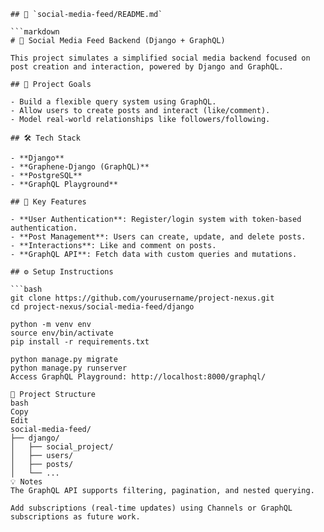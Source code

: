 ```
## 📁 `social-media-feed/README.md`

```markdown
# 📱 Social Media Feed Backend (Django + GraphQL)

This project simulates a simplified social media backend focused on post creation and interaction, powered by Django and GraphQL.

## 🎯 Project Goals

- Build a flexible query system using GraphQL.
- Allow users to create posts and interact (like/comment).
- Model real-world relationships like followers/following.

## 🛠️ Tech Stack

- **Django**
- **Graphene-Django (GraphQL)**
- **PostgreSQL**
- **GraphQL Playground**

## 🔑 Key Features

- **User Authentication**: Register/login system with token-based authentication.
- **Post Management**: Users can create, update, and delete posts.
- **Interactions**: Like and comment on posts.
- **GraphQL API**: Fetch data with custom queries and mutations.

## ⚙️ Setup Instructions

```bash
git clone https://github.com/yourusername/project-nexus.git
cd project-nexus/social-media-feed/django

python -m venv env
source env/bin/activate
pip install -r requirements.txt

python manage.py migrate
python manage.py runserver
Access GraphQL Playground: http://localhost:8000/graphql/

📂 Project Structure
bash
Copy
Edit
social-media-feed/
├── django/
│   ├── social_project/
│   ├── users/
│   ├── posts/
│   └── ...
💡 Notes
The GraphQL API supports filtering, pagination, and nested querying.

Add subscriptions (real-time updates) using Channels or GraphQL subscriptions as future work.
```